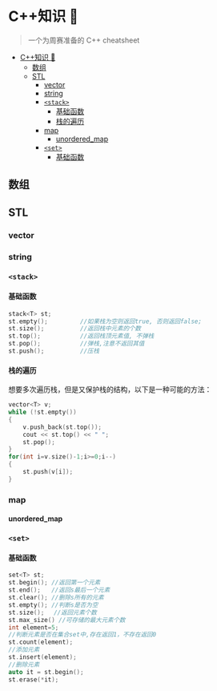 # C++知识 🤭

> 一个为周赛准备的 C++ cheatsheet

- [C++知识 🤭](#c知识-)
  - [数组](#数组)
  - [STL](#stl)
    - [vector](#vector)
    - [string](#string)
    - [`<stack>`](#stack)
      - [基础函数](#基础函数)
      - [栈的遍历](#栈的遍历)
    - [map](#map)
      - [unordered_map](#unordered_map)
    - [`<set>`](#set)
      - [基础函数](#基础函数-1)

## 数组

## STL

### vector

### string

### `<stack>`

#### 基础函数

```c++
stack<T> st;
st.empty();         //如果栈为空则返回true, 否则返回false;
st.size();          //返回栈中元素的个数
st.top();           //返回栈顶元素值, 不弹栈
st.pop();           //弹栈,注意不返回其值
st.push();          //压栈
```

#### 栈的遍历

想要多次遍历栈，但是又保护栈的结构，以下是一种可能的方法：

```c++
vector<T> v;
while (!st.empty())
{
    v.push_back(st.top());
    cout << st.top() << " ";
    st.pop();
}
for(int i=v.size()-1;i>=0;i--)
{
    st.push(v[i]);
}

```

### map

#### unordered_map

### `<set>`

#### 基础函数

```c++
set<T> st;
st.begin(); //返回第一个元素
st.end();   //返回s最后一个元素
st.clear(); //删除s所有的元素
st.empty(); //判断s是否为空
st.size(); 　//返回元素个数
st.max_size() //可存储的最大元素个数
int element=5;
//判断元素是否在集合set中,存在返回1，不存在返回0
st.count(element);
//添加元素
st.insert(element);
//删除元素
auto it = st.begin();
st.erase(*it);

```
